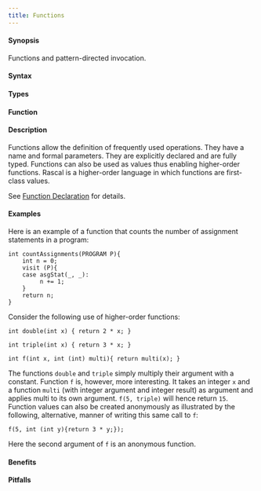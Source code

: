```yaml
---
title: Functions
---
```


#### Synopsis

Functions and pattern-directed invocation.

#### Syntax

#### Types

#### Function

#### Description

Functions allow the definition of frequently used operations. They have a name and formal parameters. They are explicitly declared and are fully typed. 
Functions can also be used as values thus enabling higher-order functions. 
Rascal is a higher-order language in which functions are first-class values.

See [Function Declaration]((Rascal:Declarations-Function)) for details.

#### Examples

Here is an example of a function that counts the number of assignment statements in a program:
```rascal
int countAssignments(PROGRAM P){
    int n = 0;
    visit (P){
    case asgStat(_, _):
         n += 1;
    }
    return n;
}
```

Consider the following use of higher-order functions:
```rascal
int double(int x) { return 2 * x; }

int triple(int x) { return 3 * x; }

int f(int x, int (int) multi){ return multi(x); }
```

The functions `double` and `triple` simply multiply their argument with a constant. 
Function `f` is, however, more interesting. 
It takes an integer `x` and a function `multi` (with integer argument and integer result) as argument and 
applies multi to its own argument. `f(5, triple)` will hence return `15`. 
Function values can also be created anonymously as illustrated by the following, alternative, 
manner of writing this same call to `f`:
```rascal
f(5, int (int y){return 3 * y;});
```

Here the second argument of `f` is an anonymous function.

#### Benefits

#### Pitfalls

